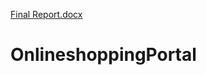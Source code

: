 [Final Report.docx](https://github.com/BinduMadhaviT/OnlineshoppingPortal/files/6975289/Final.Report.docx)
# OnlineshoppingPortal
